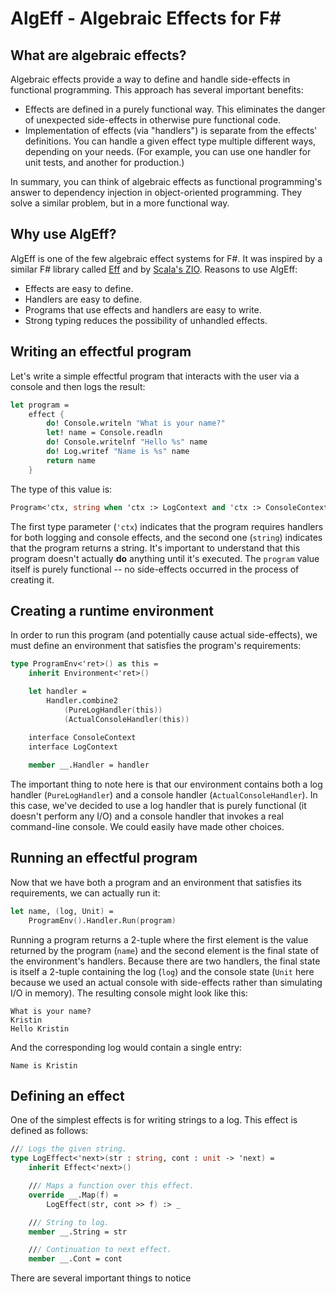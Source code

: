 # AlgEff - Algebraic Effects for F#
## What are algebraic effects?
Algebraic effects provide a way to define and handle side-effects in  functional programming. This approach has several important benefits:
* Effects are defined in a purely functional way. This eliminates the danger of unexpected side-effects in otherwise pure functional code.
* Implementation of effects (via "handlers") is separate from the effects' definitions. You can handle a given effect type multiple different ways, depending on your needs. (For example, you can use one handler for unit tests, and another for production.)

In summary, you can think of algebraic effects as functional programming's answer to dependency injection in object-oriented programming. They solve a similar problem, but in a more functional way.
## Why use AlgEff?
AlgEff is one of the few algebraic effect systems for F#. It was inspired by a similar F# library called [Eff](https://github.com/palladin/Eff) and by [Scala's ZIO](https://zio.dev/). Reasons to use AlgEff:
* Effects are easy to define.
* Handlers are easy to define.
* Programs that use effects and handlers are easy to write.
* Strong typing reduces the possibility of unhandled effects.
## Writing an effectful program
Let's write a simple effectful program that interacts with the user via a console and then logs the result:
```fsharp
let program =
    effect {
        do! Console.writeln "What is your name?"
        let! name = Console.readln
        do! Console.writelnf "Hello %s" name
        do! Log.writef "Name is %s" name
        return name
    }
```
The type of this value is:
```fsharp
Program<'ctx, string when 'ctx :> LogContext and 'ctx :> ConsoleContext>
```
The first type parameter (`'ctx`) indicates that the program requires handlers for both logging and console effects, and the second one (`string`) indicates that the program returns a string. It's important to understand that this program doesn't actually **do** anything until it's executed. The `program` value itself is purely functional -- no side-effects occurred in the process of creating it.
## Creating a runtime environment
In order to run this program (and potentially cause actual side-effects), we must define an environment that satisfies the program's requirements:
```fsharp
type ProgramEnv<'ret>() as this =
    inherit Environment<'ret>()

    let handler =
        Handler.combine2
            (PureLogHandler(this))
            (ActualConsoleHandler(this))
    
    interface ConsoleContext
    interface LogContext

    member __.Handler = handler
```
The important thing to note here is that our environment contains both a log handler (`PureLogHandler`) and a console handler (`ActualConsoleHandler`). In this case, we've decided to use a log handler that is purely functional (it doesn't perform any I/O) and a console handler that invokes a real command-line console. We could easily have made other choices.
## Running an effectful program
Now that we have both a program and an environment that satisfies its requirements, we can actually run it:
```fsharp
let name, (log, Unit) =
    ProgramEnv().Handler.Run(program)
```
Running a program returns a 2-tuple where the first element is the value returned by the program (`name`) and the second element is the final state of the environment's handlers. Because there are two handlers, the final state is itself a 2-tuple containing the log (`log`) and the console state (`Unit` here because we used an actual console with side-effects rather than simulating I/O in memory). The resulting console might look like this:
```
What is your name?
Kristin
Hello Kristin
```
And the corresponding log would contain a single entry:
```
Name is Kristin
```
## Defining an effect
One of the simplest effects is for writing strings to a log. This effect is defined as follows:
```fsharp
/// Logs the given string.
type LogEffect<'next>(str : string, cont : unit -> 'next) =
    inherit Effect<'next>()

    /// Maps a function over this effect.
    override __.Map(f) =
        LogEffect(str, cont >> f) :> _

    /// String to log.
    member __.String = str

    /// Continuation to next effect.
    member __.Cont = cont
```
There are several important things to notice 
<!--stackedit_data:
eyJoaXN0b3J5IjpbMjMxODEwODI1LC02MTM2ODMzMDQsMTY3OT
I5ODU5MCwzNTYzMzg0MzksLTE2MjEzOTcxMzhdfQ==
-->
